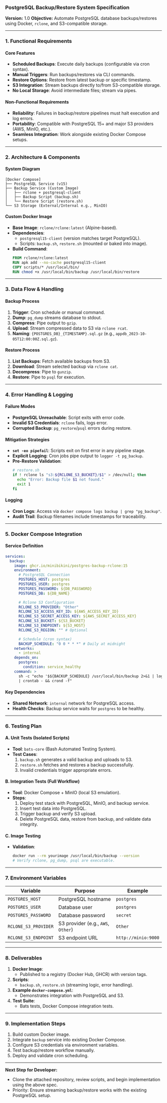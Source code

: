 ### **PostgreSQL Backup/Restore System Specification**

**Version:** 1.0
**Objective:** Automate PostgreSQL database backups/restores using Docker, `rclone`, and S3-compatible storage.

---

### **1. Functional Requirements**

#### **Core Features**

- **Scheduled Backups**: Execute daily backups (configurable via cron syntax).
- **Manual Triggers**: Run backups/restores via CLI commands.
- **Restore Options**: Restore from latest backup or specific timestamp.
- **S3 Integration**: Stream backups directly to/from S3-compatible storage.
- **No Local Storage**: Avoid intermediate files; stream via pipes.

#### **Non-Functional Requirements**

- **Reliability**: Failures in backup/restore pipelines must halt execution and log errors.
- **Portability**: Compatible with PostgreSQL 15+ and major S3 providers (AWS, MinIO, etc.).
- **Seamless Integration**: Work alongside existing Docker Compose setups.

---

### **2. Architecture & Components**

#### **System Diagram**

```
[Docker Compose]
├── PostgreSQL Service (v15)
├── Backup Service (Custom Image)
│   ├── rclone + postgresql-client
│   ├── Backup Script (backup.sh)
│   └── Restore Script (restore.sh)
└── S3 Storage (External/Internal e.g., MinIO)
```

#### **Custom Docker Image**

- **Base Image**: `rclone/rclone:latest` (Alpine-based).
- **Dependencies**:
  - `postgresql15-client` (version matches target PostgreSQL).
  - Scripts: `backup.sh`, `restore.sh` (mounted or baked into image).
- **Build Command**:
  ```dockerfile
  FROM rclone/rclone:latest
  RUN apk add --no-cache postgresql15-client
  COPY scripts/* /usr/local/bin/
  RUN chmod +x /usr/local/bin/backup /usr/local/bin/restore
  ```

---

### **3. Data Flow & Handling**

#### **Backup Process**

1. **Trigger**: Cron schedule or manual command.
2. **Dump**: `pg_dump` streams database to stdout.
3. **Compress**: Pipe output to `gzip`.
4. **Upload**: Stream compressed data to S3 via `rclone rcat`.
5. **Naming**: `{POSTGRES_DB}_{TIMESTAMP}.sql.gz` (e.g., `appdb_2023-10-05T12:00:00Z.sql.gz`).

#### **Restore Process**

1. **List Backups**: Fetch available backups from S3.
2. **Download**: Stream selected backup via `rclone cat`.
3. **Decompress**: Pipe to `gunzip`.
4. **Restore**: Pipe to `psql` for execution.

---

### **4. Error Handling & Logging**

#### **Failure Modes**

- **PostgreSQL Unreachable**: Script exits with error code.
- **Invalid S3 Credentials**: `rclone` fails, logs error.
- **Corrupted Backup**: `pg_restore`/`psql` errors during restore.

#### **Mitigation Strategies**

- **`set -eo pipefail`**: Scripts exit on first error in any pipeline stage.
- **Explicit Logging**: Cron jobs pipe output to `logger -t pg_backup`.
- **Pre-Restore Validation**:
  ```bash
  # restore.sh
  if ! rclone ls "s3:${RCLONE_S3_BUCKET}/$1" > /dev/null; then
    echo "Error: Backup file $1 not found."
    exit 1
  fi
  ```

#### **Logging**

- **Cron Logs**: Access via `docker compose logs backup | grep "pg_backup"`.
- **Audit Trail**: Backup filenames include timestamps for traceability.

---

### **5. Docker Compose Integration**

#### **Service Definition**

```yaml
services:
  backup:
    image: ghcr.io/minibikini/postgres-backup-rclone:15
    environment:
      # PostgreSQL Connection
      POSTGRES_HOST: postgres
      POSTGRES_USER: postgres
      POSTGRES_PASSWORD: ${DB_PASSWORD}
      POSTGRES_DB: ${DB_NAME}

      # Rclone S3 Configuration
      RCLONE_S3_PROVIDER: "Other"
      RCLONE_S3_ACCESS_KEY_ID: ${AWS_ACCESS_KEY_ID}
      RCLONE_S3_SECRET_ACCESS_KEY: ${AWS_SECRET_ACCESS_KEY}
      RCLONE_S3_BUCKET: ${S3_BUCKET}
      RCLONE_S3_ENDPOINT: ${S3_HOST}
      RCLONE_S3_REGION: "" # Optional

      # Schedule (cron syntax)
      BACKUP_SCHEDULE: "0 0 * * *" # Daily at midnight
    networks:
      - internal
    depends_on:
      postgres:
        condition: service_healthy
    command: >
      sh -c "echo '$${BACKUP_SCHEDULE} /usr/local/bin/backup 2>&1 | logger -t pg_backup'
      | crontab - && crond -f"
```

#### **Key Dependencies**

- **Shared Network**: `internal` network for PostgreSQL access.
- **Health Checks**: Backup service waits for `postgres` to be healthy.

---

### **6. Testing Plan**

#### **A. Unit Tests (Isolated Scripts)**

- **Tool**: `bats-core` (Bash Automated Testing System).
- **Test Cases**:
  1. `backup.sh` generates a valid backup and uploads to S3.
  2. `restore.sh` fetches and restores a backup successfully.
  3. Invalid credentials trigger appropriate errors.

#### **B. Integration Tests (Full Workflow)**

- **Tool**: Docker Compose + MinIO (local S3 emulation).
- **Steps**:
  1. Deploy test stack with PostgreSQL, MinIO, and backup service.
  2. Insert test data into PostgreSQL.
  3. Trigger backup and verify S3 upload.
  4. Delete PostgreSQL data, restore from backup, and validate data integrity.

#### **C. Image Testing**

- **Validation**:
  ```bash
  docker run --rm yourimage /usr/local/bin/backup --version
  # Verify rclone, pg_dump, psql are executable.
  ```

---

### **7. Environment Variables**

| Variable             | Purpose                            | Example             |
| -------------------- | ---------------------------------- | ------------------- |
| `POSTGRES_HOST`      | PostgreSQL hostname                | `postgres`          |
| `POSTGRES_USER`      | Database user                      | `postgres`          |
| `POSTGRES_PASSWORD`  | Database password                  | `secret`            |
| `RCLONE_S3_PROVIDER` | S3 provider (e.g., `AWS`, `Other`) | `Other`             |
| `RCLONE_S3_ENDPOINT` | S3 endpoint URL                    | `http://minio:9000` |

---

### **8. Deliverables**

1. **Docker Image**:
   - Published to a registry (Docker Hub, GHCR) with version tags.
2. **Scripts**:
   - `backup.sh`, `restore.sh` (streaming logic, error handling).
3. **Example `docker-compose.yml`**:
   - Demonstrates integration with PostgreSQL and S3.
4. **Test Suite**:
   - Bats tests, Docker Compose integration tests.

---

### **9. Implementation Steps**

1. Build custom Docker image.
2. Integrate `backup` service into existing Docker Compose.
3. Configure S3 credentials via environment variables.
4. Test backup/restore workflow manually.
5. Deploy and validate cron scheduling.

---

**Next Step for Developer:**

- Clone the attached repository, review scripts, and begin implementation using the above spec.
- Priority: Ensure streaming backup/restore works with the existing PostgreSQL setup.
